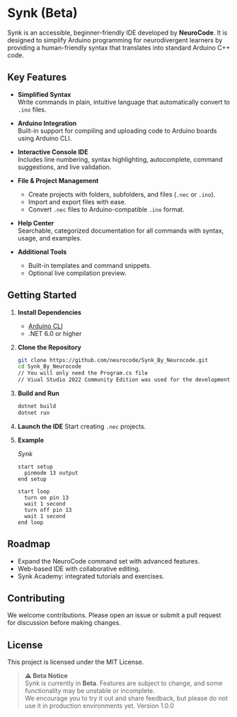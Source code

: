 # Synk (Beta)

Synk is an accessible, beginner-friendly IDE developed by **NeuroCode**. It is designed to simplify Arduino programming for neurodivergent learners by providing a human-friendly syntax that translates into standard Arduino C++ code.  

## Key Features

- **Simplified Syntax**  
  Write commands in plain, intuitive language that automatically convert to `.ino` files.  

- **Arduino Integration**  
  Built-in support for compiling and uploading code to Arduino boards using Arduino CLI.  

- **Interactive Console IDE**  
  Includes line numbering, syntax highlighting, autocomplete, command suggestions, and live validation.  

- **File & Project Management**  
  - Create projects with folders, subfolders, and files (`.nec` or `.ino`).  
  - Import and export files with ease.  
  - Convert `.nec` files to Arduino-compatible `.ino` format.  

- **Help Center**  
  Searchable, categorized documentation for all commands with syntax, usage, and examples.   

- **Additional Tools**  
  - Built-in templates and command snippets.  
  - Optional live compilation preview.  

## Getting Started

1. **Install Dependencies**  
   - [Arduino CLI](https://arduino.github.io/arduino-cli)  
   - .NET 6.0 or higher  

2. **Clone the Repository**  
   ```bash
   git clone https://github.com/neurocode/Synk_By_Neurocode.git
   cd Synk_By_Neurocode
   // You will only need the Program.cs file
   // Viual Studio 2022 Community Edition was used for the development of this project

3. **Build and Run**
   ```bash
   dotnet build
   dotnet run

4. **Launch the IDE**
   Start creating `.nec` projects.

5. **Example**

   *Synk*

    ```nec
    start setup
      pinmode 13 output
    end setup

    start loop
      turn on pin 13
      wait 1 second
      turn off pin 13
      wait 1 second
    end loop

## Roadmap

- Expand the NeuroCode command set with advanced features.  
- Web-based IDE with collaborative editing.  
- Synk Academy: integrated tutorials and exercises.  

## Contributing

We welcome contributions. Please open an issue or submit a pull request for discussion before making changes.  

## License

This project is licensed under the MIT License.  

> **⚠️ Beta Notice**  
> Synk is currently in **Beta**. Features are subject to change, and some functionality may be unstable or incomplete.  
> We encourage you to try it out and share feedback, but please do not use it in production environments yet.
> Version 1.0.0
